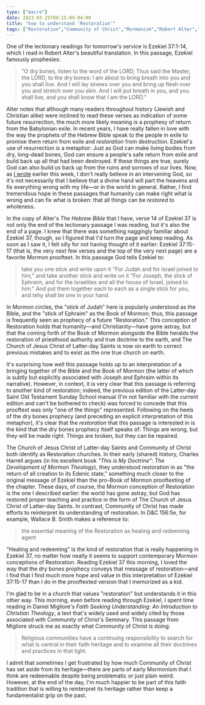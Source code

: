 ```yaml
---
type: ["macro"]
date: 2023-03-25T09:15:09-04:00
title: "how to understand 'Restoration'"
tags: ["Restoration","Community of Christ","Mormonism","Robert Alter","Babylonian exile","Hebrew Bible","prooftexting","Charles Harrell","Daniel Migliore"]
---
```

One of the lectionary readings for tomorrow's service is Ezekiel 37:1-14, which I read in Robert Alter's beautiful translation. In this passage, Ezekiel famously prophesies:

> "O dry bones, listen to the word of the LORD, Thus said the Master, the LORD, to the dry bones: I am about to bring breath into you and you shall live. And I will lay sinews over you and bring up flesh over you and stretch over you skin. And I will put breath in you, and you shall live, and you shall know that I am the LORD." 

Alter notes that although many readers throughout history (Jewish and Christian alike) were inclined to read these verses as indication of some future resurrection, the much more likely meaning is a prophesy of return from the Babylonian exile. In recent years, I have really fallen in love with the way the prophets of the Hebrew Bible speak to the people in exile to promise them return from exile and *restoration* from destruction. Ezekiel's use of resurrection is a metaphor: Just as God can make living bodies from dry, long-dead bones, God can ensure a people's safe return from exile and build back up all that had been destroyed. If these things are true, surely God can also build us back up from the ruins and sorrows of our lives. Now, as [I wrote](https://spencergreenhalgh.com/myself/forgiving-reality/) earlier this week, I don't really believe in an intervening God, so it's not necessarily that I believe that a divine hand will part the heavens and fix everything wrong with my life—or in the world in general. Rather, I find tremendous hope in these passages that humanity can make right what is wrong and can fix what is broken: that all things can be *restored* to wholeness.

In the copy of Alter's *The Hebrew Bible* that I have, verse 14 of Ezekiel 37 is not only the end of the lectionary passage I was reading, but it's also the end of a page. I knew that there was something naggingly familiar about Ezekiel 37, though, so I figured that I'd turn the page and keep reading. As soon as I saw it, I felt silly for not having thought of it earlier: Ezekiel 37:15-17 (that is, the very next few verses and the top of the very next page) are a favorite Mormon prooftext. In this passage God tells Ezekiel to: 

> take you one stick and write upon it "For Judah and for Israel joined to him," and take another stick and write on it "For Joseph, the stick of Ephraim, and for the Israelites and all the house of Israel, joined to him." And put them together each to each as a single stick for you, and tehy shall be one in your hand.

In Mormon circles, the "stick of Judah" here is popularly understood as the Bible, and the "stick of Ephraim" as the Book of Mormon; thus, this passage is frequently seen as prophecy of a future "Restoration." This conception of Restoration holds that humanity—and Christianity—have gone astray, but that the coming forth of the Book of Mormon alongside the Bible heralds the restoration of priesthood authority and true doctrine to the earth, and The Church of Jesus Christ of Latter-day Saints is now on earth to correct previous mistakes and to exist as the one true church on earth.

It's surprising how well this passage holds up to an interpretation of a bringing together of the Bible and the Book of Mormon (the latter of which is subtly but explicitly associated with Joseph and Ephraim within its narrative). However, in context, it is very clear that this passage is referring to another kind of restoration; indeed, the previous edition of the Latter-day Saint Old Testament Sunday School manual (I'm not familiar with the current edition and can't be bothered to check) was forced to concede that this prooftext was only "one of the things" represented. Following on the heels of the dry bones prophecy (and preceding an explicit interpretation of this metaphor), it's clear that the *restoration* that this passage is interested in is the kind that the dry bones prophecy itself speaks of: Things are wrong, but they will be made right. Things are broken, but they can be repaired. 

The Church of Jesus Christ of Latter-day Saints and Community of Christ both identify as Restoration churches. In their early (shared) history, Charles Harrell argues (in his excellent book *"This is My Doctrine": The Development of Mormon Theology*), they understood restoration in as "the return of all creation to its Edenic state," something much closer to the original message of Ezekiel than the pro-Book of Mormon prooftexting of the chapter. These days, of course, the Mormon conception of Restoration is the one I described earlier: the world has gone astray, but God has restored proper teaching and practice in the form of The Church of Jesus Christ of Latter-day Saints. In contrast, Community of Christ has made efforts to reinterpret its understanding of restoration. In D&C 156:5e, for example, Wallace B. Smith makes a reference to: 

> the essential meaning of the Restoration as healing and redeeming agent

"Healing and redeeming" is the kind of restoration that is really happening in Ezekiel 37, no matter how neatly it seems to support contemporary Mormon conceptions of Restoration. Reading Ezekiel 37 this morning, I loved the way that the dry bones prophecy conveys that message of restoration—and I find that I find much more hope and value in this interpretation of Ezekiel 37:15-17 than I do in the prooftexted version that I memorized as a kid. 

I'm glad to be in a church that values "restoration" but understands it in this other way. This morning, even before reading through Ezekiel, I spent time reading in Daniel Migliore's *Faith Seeking Understanding: An Introduction to Christian Theology*, a text that's widely used and widely cited by those associated with Community of Christ's Seminary. This passage from Migliore struck me as exactly what Community of Christ is doing: 

> Religious communities have a continuing responsibility to search for what is central in their faith heritage and to examine all their doctrines and practices in that light.

I admit that sometimes I get frustrated by how much Community of Christ has set aside from its heritage—there are parts of early Mormonism that I think are redeemable despite being problematic or just plain weird. However, at the end of the day, I'm much happier to be part of this faith tradition that is willing to reinterpret its heritage rather than keep a fundamentalist grip on the past.
